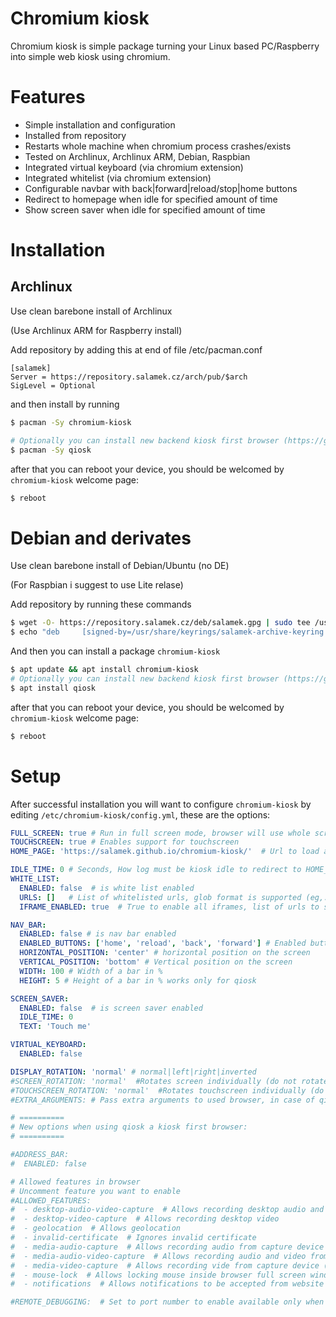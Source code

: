 # Chromium kiosk

Chromium kiosk is simple package turning your Linux based PC/Raspberry into simple web kiosk using chromium.

# Features

* Simple installation and configuration
* Installed from repository
* Restarts whole machine when chromium process crashes/exists
* Tested on Archlinux, Archlinux ARM, Debian, Raspbian
* Integrated virtual keyboard (via chromium extension)
* Integrated whitelist (via chromium extension)
* Configurable navbar with back|forward|reload/stop|home buttons
* Redirect to homepage when idle for specified amount of time
* Show screen saver when idle for specified amount of time

# Installation

## Archlinux

Use clean barebone install of Archlinux

(Use Archlinux ARM for Raspberry install)

Add repository by adding this at end of file /etc/pacman.conf

```
[salamek]
Server = https://repository.salamek.cz/arch/pub/$arch
SigLevel = Optional
```

and then install by running

```bash
$ pacman -Sy chromium-kiosk

# Optionally you can install new backend kiosk first browser (https://github.com/Salamek/qiosk) that is used by default insted of chromium when installed
$ pacman -Sy qiosk
```

after that you can reboot your device, you should be welcomed by `chromium-kiosk` welcome page:
```bash
$ reboot
```

# Debian and derivates

Use clean barebone install of Debian/Ubuntu (no DE)

(For Raspbian i suggest to use Lite relase)

Add repository by running these commands

```bash
$ wget -O- https://repository.salamek.cz/deb/salamek.gpg | sudo tee /usr/share/keyrings/salamek-archive-keyring.gpg
$ echo "deb     [signed-by=/usr/share/keyrings/salamek-archive-keyring.gpg] https://repository.salamek.cz/deb/pub all main" | sudo tee /etc/apt/sources.list.d/salamek.cz.list
```

And then you can install a package `chromium-kiosk`

```bash
$ apt update && apt install chromium-kiosk
# Optionally you can install new backend kiosk first browser (https://github.com/Salamek/qiosk) that is used by default insted of chromium when installed
$ apt install qiosk
```

after that you can reboot your device, you should be welcomed by `chromium-kiosk` welcome page:
```bash
$ reboot
```

# Setup

After successful installation you will want to configure `chromium-kiosk` by editing `/etc/chromium-kiosk/config.yml`, these are the options:

```yml
FULL_SCREEN: true # Run in full screen mode, browser will use whole screen without any way for user to close it
TOUCHSCREEN: true # Enables support for touchscreen
HOME_PAGE: 'https://salamek.github.io/chromium-kiosk/'  # Url to load as homepage

IDLE_TIME: 0 # Seconds, How log must be kiosk idle to redirect to HOME_PAGE, 0=disabled
WHITE_LIST:
  ENABLED: false  # is white list enabled
  URLS: []   # List of whitelisted urls, glob format is supported (eg,: *,google.*/news)
  IFRAME_ENABLED: true  # True to enable all iframes, list of urls to specify enabled iframes

NAV_BAR:
  ENABLED: false # is nav bar enabled
  ENABLED_BUTTONS: ['home', 'reload', 'back', 'forward'] # Enabled buttons on navbar, order matters
  HORIZONTAL_POSITION: 'center' # horizontal position on the screen
  VERTICAL_POSITION: 'bottom' # Vertical position on the screen
  WIDTH: 100 # Width of a bar in %
  HEIGHT: 5 # Height of a bar in % works only for qiosk

SCREEN_SAVER:
  ENABLED: false  # is screen saver enabled
  IDLE_TIME: 0
  TEXT: 'Touch me'

VIRTUAL_KEYBOARD:
  ENABLED: false

DISPLAY_ROTATION: 'normal' # normal|left|right|inverted
#SCREEN_ROTATION: 'normal'  #Rotates screen individually (do not rotate touchscreen) when X server starts options are (normal|left|right|inverted), remove DISPLAY_ROTATION for this to work
#TOUCHSCREEN_ROTATION: 'normal'  #Rotates touchscreen individually (do not rotate screen) when X server starts options are (normal|left|right|inverted), remove DISPLAY_ROTATION for this to work
#EXTRA_ARGUMENTS: # Pass extra arguments to used browser, in case of qiosk thse arguments are passed to chromium using QTWEBENGINE_CHROMIUM_FLAGS

# ==========
# New options when using qiosk a kiosk first browser:
# ==========

#ADDRESS_BAR:
#  ENABLED: false

# Allowed features in browser
# Uncomment feature you want to enable
#ALLOWED_FEATURES:
#  - desktop-audio-video-capture  # Allows recording desktop audio and video
#  - desktop-video-capture  # Allows recording desktop video
#  - geolocation  # Allows geolocation
#  - invalid-certificate  # Ignores invalid certificate
#  - media-audio-capture  # Allows recording audio from capture device (MIC)
#  - media-audio-video-capture  # Allows recording audio and video from capture device (Camera w/ MIC)
#  - media-video-capture  # Allows recording vide from capture device (Camera)
#  - mouse-lock  # Allows locking mouse inside browser full screen window
#  - notifications  # Allows notifications to be accepted from website

#REMOTE_DEBUGGING:  # Set to port number to enable available only when using qiosk browser
```
